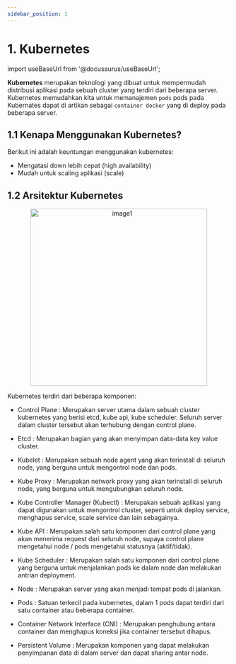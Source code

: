 ```yaml
---
sidebar_position: 1
---
```


# 1. Kubernetes

import useBaseUrl from '@docusaurus/useBaseUrl';

**Kubernetes** merupakan teknologi yang dibuat untuk mempermudah distribusi aplikasi pada sebuah cluster yang terdiri dari beberapa server. Kubernetes memudahkan kita untuk memanajemen `pods` pods pada Kubernates dapat di artikan sebagai `container docker` yang di deploy pada beberapa server.

## 1.1 Kenapa Menggunakan Kubernetes?

Berikut ini adalah keuntungan menggunakan kubernetes:

- Mengatasi down lebih cepat (high availability)
- Mudah untuk scaling aplikasi (scale)

## 1.2 Arsitektur Kubernetes

  <center>
  <img alt="image1" src={useBaseUrl('img/docs/kube.png')} height="400px"/>
  </center>

Kubernetes terdiri dari beberapa komponen:

- Control Plane : Merupakan server utama dalam sebuah cluster kubernetes yang berisi etcd, kube api, kube scheduler. Seluruh server dalam cluster tersebut akan terhubung dengan control plane.

- Etcd : Merupakan bagian yang akan menyimpan data-data key value cluster.

- Kubelet : Merupakan sebuah node agent yang akan terinstall di seluruh node, yang berguna untuk mengontrol node dan pods.

- Kube Proxy : Merupakan network proxy yang akan terinstall di seluruh node, yang berguna untuk mengubungkan seluruh node.

- Kube Controller Manager (Kubectl) : Merupakan sebuah aplikasi yang dapat digunakan untuk mengontrol cluster, seperti untuk deploy service, menghapus service, scale service dan lain sebagainya.

- Kube API : Merupakan salah satu komponen dari control plane yang akan menerima request dari seluruh node, supaya control plane mengetahui node / pods mengetahui statusnya (aktif/tidak).

- Kube Scheduler : Merupakan salah satu komponen dari control plane yang berguna untuk menjalankan pods ke dalam node dan melakukan antrian deployment.

- Node : Merupakan server yang akan menjadi tempat pods di jalankan.

- Pods : Satuan terkecil pada kubernetes, dalam 1 pods dapat terdiri dari satu container atau beberapa container.

- Container Network Interface (CNI) : Merupakan penghubung antara container dan menghapus koneksi jika container tersebut dihapus.

- Persistent Volume : Merupakan komponen yang dapat melakukan penyimpanan data di dalam server dan dapat sharing antar node.

